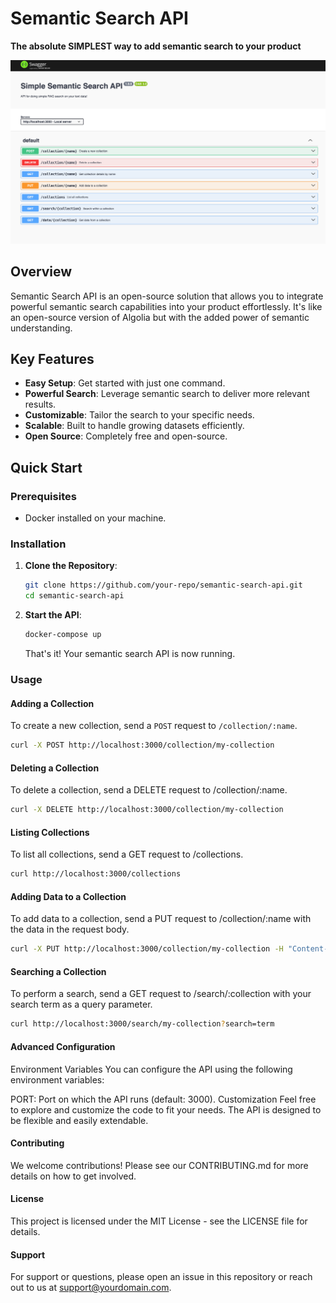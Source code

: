 # Semantic Search API

**The absolute SIMPLEST way to add semantic search to your product**

![get started](./img/swagger.png)

## Overview

Semantic Search API is an open-source solution that allows you to integrate powerful semantic search capabilities into your product effortlessly. It's like an open-source version of Algolia but with the added power of semantic understanding.

## Key Features

- **Easy Setup**: Get started with just one command.
- **Powerful Search**: Leverage semantic search to deliver more relevant results.
- **Customizable**: Tailor the search to your specific needs.
- **Scalable**: Built to handle growing datasets efficiently.
- **Open Source**: Completely free and open-source.

## Quick Start

### Prerequisites

- Docker installed on your machine.

### Installation

1. **Clone the Repository**:

    ```bash
    git clone https://github.com/your-repo/semantic-search-api.git
    cd semantic-search-api
    ```

2. **Start the API**:

    ```bash
    docker-compose up
    ```

    That's it! Your semantic search API is now running.

### Usage

#### Adding a Collection

To create a new collection, send a `POST` request to `/collection/:name`.

```bash
curl -X POST http://localhost:3000/collection/my-collection
```

#### Deleting a Collection
To delete a collection, send a DELETE request to /collection/:name.

```bash
curl -X DELETE http://localhost:3000/collection/my-collection
```

#### Listing Collections
To list all collections, send a GET request to /collections.

```bash
curl http://localhost:3000/collections
```

#### Adding Data to a Collection
To add data to a collection, send a PUT request to /collection/:name with the data in the request body.

```bash
curl -X PUT http://localhost:3000/collection/my-collection -H "Content-Type: application/json" -d '{"data": "Your data here"}'
```

#### Searching a Collection
To perform a search, send a GET request to /search/:collection with your search term as a query parameter.

```bash 
curl http://localhost:3000/search/my-collection?search=term
```

#### Advanced Configuration
Environment Variables
You can configure the API using the following environment variables:

PORT: Port on which the API runs (default: 3000).
Customization
Feel free to explore and customize the code to fit your needs. The API is designed to be flexible and easily extendable.

#### Contributing
We welcome contributions! Please see our CONTRIBUTING.md for more details on how to get involved.

#### License
This project is licensed under the MIT License - see the LICENSE file for details.

#### Support
For support or questions, please open an issue in this repository or reach out to us at support@yourdomain.com.